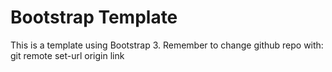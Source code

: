 # Bootstrap Template

This is a template using Bootstrap 3. 
Remember to change github repo with: git remote set-url origin link